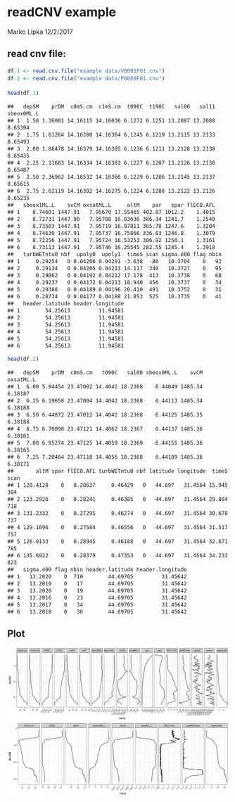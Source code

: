 readCNV example
================
Marko Lipka
12/2/2017

read cnv file:
--------------

``` r
df.1 <- read.cnv.file("example data/V0001F01.cnv")
df.2 <- read.cnv.file("example data/P0009F01.cnv")

head(df.1)
```

    ##   depSM    prDM  c0mS.cm  c1mS.cm  t090C  t190C   sal00   sal11 sbeox0ML.L
    ## 1  1.50 1.36001 14.16115 14.16036 6.1272 6.1251 13.2087 13.2088    8.65394
    ## 2  1.75 1.61264 14.16280 14.16364 6.1245 6.1219 13.2115 13.2133    8.65493
    ## 3  2.00 1.86478 14.16379 14.16305 6.1236 6.1211 13.2128 13.2130    8.65435
    ## 4  2.25 2.11683 14.16334 14.16383 6.1227 6.1207 13.2126 13.2138    8.65487
    ## 5  2.50 2.36962 14.16532 14.16366 6.1229 6.1206 13.2145 13.2137    8.65615
    ## 6  2.75 2.62119 14.16302 14.16275 6.1224 6.1208 13.2122 13.2126    8.65235
    ##   sbeox1ML.L    svCM oxsatML.L     altM    par   spar flECO.AFL
    ## 1    8.74601 1447.91   7.95670 17.55465 402.87 1012.2    1.4015
    ## 2    8.72731 1447.90   7.95708 16.83636 386.34 1241.7    1.2540
    ## 3    8.73503 1447.91   7.95719 16.97811 365.78 1247.6    1.3204
    ## 4    8.74630 1447.91   7.95737 16.75866 336.83 1246.8    1.3079
    ## 5    8.72256 1447.91   7.95724 16.53253 306.92 1250.1    1.3161
    ## 6    8.73113 1447.91   7.95746 16.25545 282.55 1245.4    1.3918
    ##   turbWETntu0 nbf  upoly0  upoly1  timeS scan sigma.é00 flag nbin
    ## 1     0.29254   0 0.04206 0.04201 -3.638  -86   10.3704    0   92
    ## 2     0.29134   0 0.04205 0.04213 14.117  340   10.3727    0   95
    ## 3     0.29062   0 0.04192 0.04212 17.178  413   10.3738    0   68
    ## 4     0.29237   0 0.04172 0.04213 18.940  456   10.3737    0   34
    ## 5     0.29388   0 0.04189 0.04196 20.410  491   10.3752    0   31
    ## 6     0.28734   0 0.04177 0.04188 21.853  525   10.3735    0   41
    ##   header.latitude header.longitude
    ## 1        54.25613         11.94581
    ## 2        54.25613         11.94581
    ## 3        54.25613         11.94581
    ## 4        54.25613         11.94581
    ## 5        54.25613         11.94581
    ## 6        54.25613         11.94581

``` r
head(df.2)
```

    ##   depSM    prDM  c0mS.cm   t090C   sal00 sbeox0ML.L    svCM oxsatML.L
    ## 1  6.00 5.94454 23.47002 14.4042 18.2368    6.44049 1485.34   6.38187
    ## 2  6.25 6.19658 23.47004 14.4042 18.2368    6.44113 1485.34   6.38188
    ## 3  6.50 6.44872 23.47012 14.4042 18.2368    6.44125 1485.35   6.38188
    ## 4  6.75 6.70098 23.47121 14.4062 18.2367    6.44137 1485.36   6.38161
    ## 5  7.00 6.95274 23.47125 14.4059 18.2369    6.44155 1485.36   6.38165
    ## 6  7.25 7.20464 23.47110 14.4056 18.2368    6.44189 1485.36   6.38171
    ##       altM spar flECO.AFL turbWETntu0 nbf latitude longitude  timeS scan
    ## 1 120.4128    0   0.28637     0.46429   0   44.697   31.4564 15.945  384
    ## 2 123.2926    0   0.28241     0.46385   0   44.697   31.4564 29.884  718
    ## 3 131.2332    0   0.27295     0.46274   0   44.697   31.4564 30.678  737
    ## 4 129.1096    0   0.27584     0.46556   0   44.697   31.4564 31.517  757
    ## 5 126.9133    0   0.28945     0.46188   0   44.697   31.4564 32.671  785
    ## 6 135.6922    0   0.28379     0.47353   0   44.697   31.4564 34.233  823
    ##   sigma.é00 flag nbin header.latitude header.longitude
    ## 1   13.2020    0  710        44.69705         31.45642
    ## 2   13.2019    0   17        44.69705         31.45642
    ## 3   13.2020    0   19        44.69705         31.45642
    ## 4   13.2016    0   23        44.69705         31.45642
    ## 5   13.2017    0   34        44.69705         31.45642
    ## 6   13.2018    0   36        44.69705         31.45642

Plot
----

![](README_files/figure-markdown_github-ascii_identifiers/pressure-1.png)![](README_files/figure-markdown_github-ascii_identifiers/pressure-2.png)
